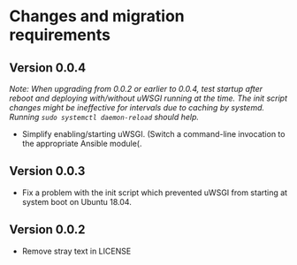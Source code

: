 # Changes and migration requirements

## Version 0.0.4

*Note: When upgrading from 0.0.2 or earlier to 0.0.4, test startup after reboot
and deploying with/without uWSGI running at the time.  The init script changes
might be ineffective for intervals due to caching by systemd.  Running
`sudo systemctl daemon-reload` should help.*

* Simplify enabling/starting uWSGI.  (Switch a command-line invocation to the
  appropriate Ansible module(.

## Version 0.0.3

* Fix a problem with the init script which prevented uWSGI from starting at
  system boot on Ubuntu 18.04.

## Version 0.0.2

* Remove stray text in LICENSE
